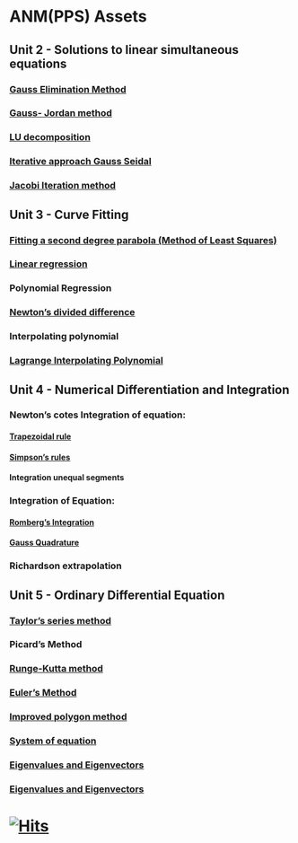 # ANM(PPS) Assets
## Unit 2 - Solutions to linear simultaneous equations
### [Gauss Elimination Method](https://onlinemschool.com/math/assistance/equation/gaus/)

### [Gauss- Jordan method](https://atozmath.com/CONM/GaussEli.aspx?q=GE2&q1=2%602x%2B5y%3D16%3B3x%2By%3D11%60GE2%60%601.25&dm=D&dp=4&do=0)

### [LU decomposition](https://atozmath.com/MatrixEv.aspx?q=ludecomp)

### [Iterative approach Gauss Seidal](https://atozmath.com/CONM/GaussEli.aspx?q=GS2)
 
### [Jacobi Iteration method](https://atozmath.com/CONM/GaussEli.aspx?q=GJ2&q1=2%602x%2B5y%3D16%3B3x%2By%3D11%60GJ2%60%601.25&dm=D&dp=4&do=0)

## Unit 3 - Curve Fitting
### [Fitting a second degree parabola (Method of Least Squares)](https://atozmath.com/CONM/LeastSquare.aspx?q=2)

### [Linear regression](https://www.socscistatistics.com/tests/regression/default.aspx)

### Polynomial Regression

### [Newton’s divided difference](https://atozmath.com/CONM/NumeDiff.aspx?q=DD)

### Interpolating polynomial

### [Lagrange Interpolating Polynomial](https://www.dcode.fr/lagrange-interpolating-polynomial)

## Unit 4 - Numerical Differentiation and Integration
### Newton’s cotes Integration of equation:
#### [Trapezoidal rule](https://atozmath.com/CONM/NumeInte.aspx)
#### [Simpson’s rules](https://atozmath.com/CONM/NumeInte.aspx?q=S13)
#### Integration unequal segments

### Integration of Equation:
#### [Romberg’s Integration](https://keisan.casio.com/exec/system/1279080637)
#### [Gauss Quadrature](https://keisan.casio.com/exec/system/1330940731)

### Richardson extrapolation

## Unit 5 - Ordinary Differential Equation
### [Taylor’s series method](https://atozmath.com/CONM/RungeKutta.aspx?q=ts)
### Picard’s Method
### [Runge-Kutta method](https://atozmath.com/CONM/RungeKutta.aspx?q=rk4)
### [Euler’s Method](https://atozmath.com/CONM/RungeKutta.aspx)
### [Improved polygon method](https://www.emathhelp.net/calculators/differential-equations/improved-euler-heun-calculator/)
### [System of equation](https://www.emathhelp.net/calculators/algebra-2/system-of-equations-solver/)

### [Eigenvalues and Eigenvectors](https://www.emathhelp.net/calculators/linear-algebra/eigenvalue-and-eigenvector-calculator/)
### [Eigenvalues and Eigenvectors](https://www.emathhelp.net/calculators/linear-algebra/eigenvalue-and-eigenvector-calculator/)

# [![Hits](https://hits.seeyoufarm.com/api/count/incr/badge.svg?url=https%3A%2F%2Fgithub.com%2FRedop1189%2Fassets&count_bg=%2379C83D&title_bg=%23555555&icon=&icon_color=%23E7E7E7&title=Views&edge_flat=false)](https://hits.seeyoufarm.com)
